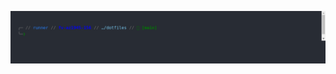 <!-- starship prompt screenshot start -->
![Starship Prompt](starship_prompt.png)
<!-- starship prompt screenshot end -->